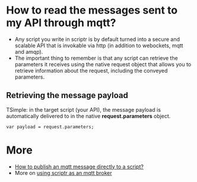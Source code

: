 # How to read the messages sent to my API through mqtt?

- Any script you write in scriptr is by default turned into a secure and scalable API that is invokable via http (in addition to webockets, mqtt and amqp).
- The important thing to remember is that any script can retrieve the parameters it receives using the native request object that allows you to retrieve information about the request, including the conveyed parameters.

## Retrieving the message payload

TSimple: in the target script (your API), the message payload is automatically delivered to in the native **request.parameters** object.
```
var payload = request.parameters; 
```

# More
- [How to publish an mqtt message directly to a script?](./publish_mqtt_msgs_to_script.md)
- More on [using scriptr as an mqtt broker](https://www.scriptr.io/documentation#documentation-communicating-over-mqttScriptr.ioMQTTBroker)
